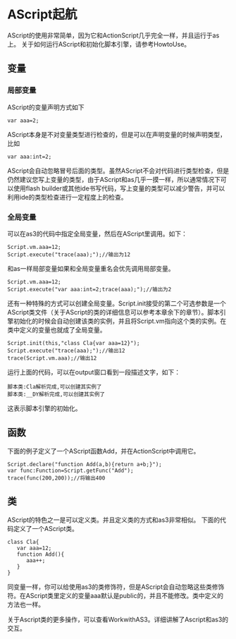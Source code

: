 # AScript起航 #

AScript的使用非常简单，因为它和ActionScript几乎完全一样，并且运行于as上。
关于如何运行AScript和初始化脚本引擎，请参考HowtoUse。
## 变量 ##
### 局部变量 ###
AScript的变量声明方式如下
```
var aaa=2;
```
AScript本身是不对变量类型进行检查的，但是可以在声明变量的时候声明类型，比如
```
var aaa:int=2;
```
AScript会自动忽略冒号后面的类型。虽然AScript不会对代码进行类型检查，但是仍然建议您写上变量的类型，由于AScript和as几乎一摸一样，所以通常情况下可以使用flash builder或其他ide书写代码，写上变量的类型可以减少警告，并可以利用ide的类型检查进行一定程度上的检查。
### 全局变量 ###
可以在as3的代码中指定全局变量，然后在AScript里调用。如下：
```
Script.vm.aaa=12;
Script.execute("trace(aaa);");//输出为12
```
和as一样局部变量如果和全局变量重名会优先调用局部变量。
```
Script.vm.aaa=12;
Script.execute("var aaa:int=2;trace(aaa);");//输出为2
```
还有一种特殊的方式可以创建全局变量。Script.init接受的第二个可选参数是一个AScript类文件（关于AScript的类的详细信息可以参考本章余下的章节）。脚本引擎初始化的时候会自动创建该类的实例，并且将Script.vm指向这个类的实例。在类中定义的变量也就成了全局变量。
```
Script.init(this,"class Cla{var aaa=12}");
Script.execute("trace(aaa);");//输出12
trace(Script.vm.aaa);//输出12
```
运行上面的代码，可以在output窗口看到一段描述文字，如下：
```
脚本类:Cla解析完成,可以创建其实例了
脚本类:__DY解析完成,可以创建其实例了
```
这表示脚本引擎的初始化。
## 函数 ##
下面的例子定义了一个AScript函数Add，并在ActionScript中调用它。
```
Script.declare("function Add(a,b){return a+b;}");
var func:Function=Script.getFunc("Add");
trace(func(200,200));//将输出400
```
## 类 ##
AScript的特色之一是可以定义类。并且定义类的方式和as3非常相似。
下面的代码定义了一个AScript类。
```
class Cla{
   var aaa=12;
   function Add(){
      aaa++;
   }
}
```
同变量一样，你可以给使用as3的类修饰符，但是AScript会自动忽略这些类修饰符。在AScript类里定义的变量aaa默认是public的，并且不能修改。类中定义的方法也一样。

关于Ascript类的更多操作，可以查看WorkwithAS3。详细讲解了Ascript和as3的交互。